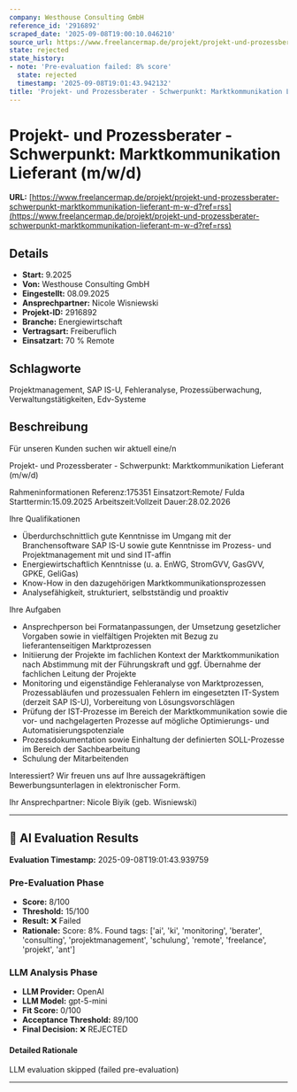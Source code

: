 ```yaml
---
company: Westhouse Consulting GmbH
reference_id: '2916892'
scraped_date: '2025-09-08T19:00:10.046210'
source_url: https://www.freelancermap.de/projekt/projekt-und-prozessberater-schwerpunkt-marktkommunikation-lieferant-m-w-d?ref=rss
state: rejected
state_history:
- note: 'Pre-evaluation failed: 8% score'
  state: rejected
  timestamp: '2025-09-08T19:01:43.942132'
title: 'Projekt- und Prozessberater - Schwerpunkt: Marktkommunikation Lieferant (m/w/d)'
---
```



# Projekt- und Prozessberater - Schwerpunkt: Marktkommunikation Lieferant (m/w/d)
**URL:** [https://www.freelancermap.de/projekt/projekt-und-prozessberater-schwerpunkt-marktkommunikation-lieferant-m-w-d?ref=rss](https://www.freelancermap.de/projekt/projekt-und-prozessberater-schwerpunkt-marktkommunikation-lieferant-m-w-d?ref=rss)
## Details
- **Start:** 9.2025
- **Von:** Westhouse Consulting GmbH
- **Eingestellt:** 08.09.2025
- **Ansprechpartner:** Nicole Wisniewski
- **Projekt-ID:** 2916892
- **Branche:** Energiewirtschaft
- **Vertragsart:** Freiberuflich
- **Einsatzart:** 70
                                                % Remote

## Schlagworte
Projektmanagement, SAP IS-U, Fehleranalyse, Prozessüberwachung, Verwaltungstätigkeiten, Edv-Systeme

## Beschreibung
Für unseren Kunden suchen wir aktuell eine/n

Projekt- und Prozessberater - Schwerpunkt: Marktkommunikation Lieferant (m/w/d)

Rahmeninformationen
Referenz:175351
Einsatzort:Remote/ Fulda
Starttermin:15.09.2025
Arbeitszeit:Vollzeit
Dauer:28.02.2026

Ihre Qualifikationen
- Überdurchschnittlich gute Kenntnisse im Umgang mit der Branchensoftware SAP IS-U sowie gute Kenntnisse im Prozess- und Projektmanagement mit und sind IT-affin
- Energiewirtschaftlich Kenntnisse (u. a. EnWG, StromGVV, GasGVV, GPKE, GeliGas)
- Know-How in den dazugehörigen Marktkommunikationsprozessen
- Analysefähigkeit, strukturiert, selbstständig und proaktiv

Ihre Aufgaben
- Ansprechperson bei Formatanpassungen, der Umsetzung gesetzlicher Vorgaben sowie in vielfältigen Projekten mit Bezug zu lieferantenseitigen Marktprozessen
- Initiierung der Projekte im fachlichen Kontext der Marktkommunikation nach Abstimmung mit der Führungskraft und ggf. Übernahme der fachlichen Leitung der Projekte
- Monitoring und eigenständige Fehleranalyse von Marktprozessen, Prozessabläufen und prozessualen Fehlern im eingesetzten IT-System (derzeit SAP IS-U), Vorbereitung von Lösungsvorschlägen
- Prüfung der IST-Prozesse im Bereich der Marktkommunikation sowie die vor- und nachgelagerten Prozesse auf mögliche Optimierungs- und Automatisierungspotenziale
- Prozessdokumentation sowie Einhaltung der definierten SOLL-Prozesse im Bereich der Sachbearbeitung
- Schulung der Mitarbeitenden

Interessiert?
Wir freuen uns auf Ihre aussagekräftigen Bewerbungsunterlagen in elektronischer Form.

Ihr Ansprechpartner:
Nicole Biyik (geb. Wisniewski)

---

## 🤖 AI Evaluation Results

**Evaluation Timestamp:** 2025-09-08T19:01:43.939759

### Pre-Evaluation Phase
- **Score:** 8/100
- **Threshold:** 15/100
- **Result:** ❌ Failed
- **Rationale:** Score: 8%. Found tags: ['ai', 'ki', 'monitoring', 'berater', 'consulting', 'projektmanagement', 'schulung', 'remote', 'freelance', 'projekt', 'ant']

### LLM Analysis Phase
- **LLM Provider:** OpenAI
- **LLM Model:** gpt-5-mini
- **Fit Score:** 0/100
- **Acceptance Threshold:** 89/100
- **Final Decision:** ❌ REJECTED

#### Detailed Rationale
LLM evaluation skipped (failed pre-evaluation)

---

